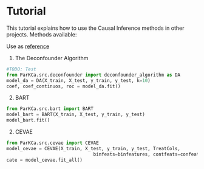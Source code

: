# Tutorial 

This tutorial explains how to use the Causal Inference methods in other projects. 
Methods available: 

Use as [reference](https://github.com/raquelaoki/Summer2020MultipleCauses/blob/master/parkca/train.py)


1. The Deconfounder Algorithm
```python
#TODO: Test
from ParKCa.src.deconfounder import deconfounder_algorithm as DA
model_da = DA(X_train, X_test, y_train, y_test, k=10)
coef, coef_continuos, roc = model_da.fit()
```
2. BART

```python
from ParKCa.src.bart import BART
model_bart = BART(X_train, X_test, y_train, y_test)
model_bart.fit()
```

2. CEVAE

```python
from ParKCa.src.cevae import CEVAE 
model_cevae = CEVAE(X_train, X_test, y_train, y_test, TreatCols,
                                binfeats=binfeatures, contfeats=confeatures)
cate = model_cevae.fit_all()
```
